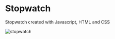 # Stopwatch

Stopwatch created with Javascript, HTML and CSS

![stopwatch](https://user-images.githubusercontent.com/130646112/235851046-3c2a7865-e6c8-4168-b794-c43760786cb3.png)
